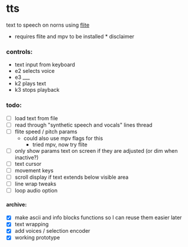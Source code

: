 # tts
text to speech on norns using [flite](https://github.com/festvox/flite)

- requires flite and mpv to be installed * disclaimer

### controls:
- text input from keyboard
- e2 selects voice
- e3 ___
- k2 plays text
- k3 stops playback

### todo:
- [ ] load text from file
- [ ] read through "synthetic speech and vocals" lines thread
- [ ] flite speed / pitch params 
    - could also use mpv flags for this
        - tried mpv, now try flite
- [ ] only show params text on screen if they are adjusted (or dim when inactive?)
- [ ] text cursor 
- [ ] movement keys
- [ ] scroll display if text extends below visible area
- [ ] line wrap tweaks
- [ ] loop audio option

#### archive:
- [x] make ascii and info blocks functions so I can reuse them easier later
- [x] text wrapping
- [x] add voices / selection encoder
- [x] working prototype

